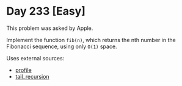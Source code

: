# Day 233 \[Easy\]

This problem was asked by Apple.

Implement the function `fib(n)`, which returns the nth number in the Fibonacci sequence, using only `O(1)` space.

Uses external sources:
* [profile](../profile)
* [tail_recursion](../tail_recursion)